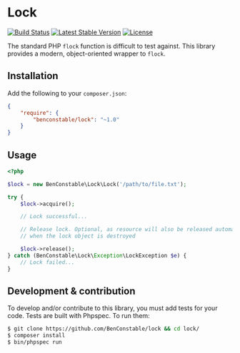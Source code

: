# Lock

[![Build Status](https://api.travis-ci.org/BenConstable/lock.png?branch=master)](https://travis-ci.org/BenConstable/lock)
[![Latest Stable Version](https://poser.pugx.org/benconstable/lock/v/stable.svg)](https://packagist.org/packages/benconstable/lock)
[![License](https://poser.pugx.org/benconstable/lock/license.svg)](https://packagist.org/packages/benconstable/lock)

The standard PHP `flock` function is difficult to test against. This
library provides a modern, object-oriented wrapper to `flock`.

## Installation

Add the following to your `composer.json`:

```json
{
    "require": {
        "benconstable/lock": "~1.0"
    }
}
```

## Usage

```php
<?php

$lock = new BenConstable\Lock\Lock('/path/to/file.txt');

try {
    $lock->acquire();

    // Lock successful...

    // Release lock. Optional, as resource will also be released automatically
    // when the lock object is destroyed

    $lock->release();
} catch (BenConstable\Lock\Exception\LockException $e) {
    // Lock failed...
}
```

## Development & contribution

To develop and/or contribute to this library, you must add tests for your code.
Tests are built with Phpspec. To run them:

```sh
$ git clone https://github.com/BenConstable/lock && cd lock/
$ composer install
$ bin/phpspec run
```
